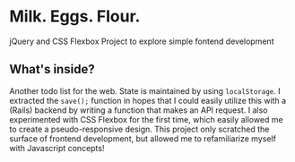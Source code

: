 # Milk. Eggs. Flour.
jQuery and CSS Flexbox Project to explore simple fontend development

## What's inside?
Another todo list for the web. State is maintained by using `localStorage`. I extracted the `save();` function in hopes that I could easily utilize this with a (Rails) backend by writing a function that makes an API request. I also experimented with CSS Flexbox for the first time, which easily allowed me to create a pseudo-responsive design. This project only scratched the surface of frontend development, but allowed me to refamiliarize myself with Javascript concepts!
